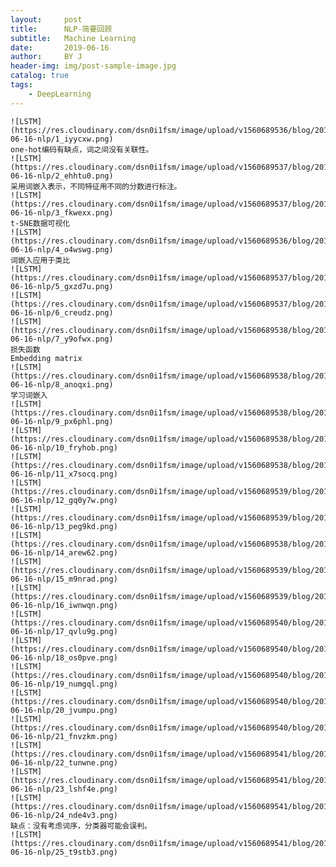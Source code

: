 ```yaml
---
layout:     post
title:      NLP-简要回顾
subtitle:   Machine Learning
date:       2019-06-16
author:     BY J
header-img: img/post-sample-image.jpg
catalog: true
tags:
    - DeepLearning
---
```

     
    ![LSTM](https://res.cloudinary.com/dsn0i1fsm/image/upload/v1560689536/blog/2019-06-16-nlp/1_iyycxw.png)
    one-hot编码有缺点，词之间没有关联性。
    ![LSTM](https://res.cloudinary.com/dsn0i1fsm/image/upload/v1560689537/blog/2019-06-16-nlp/2_ehhtu0.png) 
    采用词嵌入表示，不同特征用不同的分数进行标注。
 	![LSTM](https://res.cloudinary.com/dsn0i1fsm/image/upload/v1560689537/blog/2019-06-16-nlp/3_fkwexx.png) 
 	t-SNE数据可视化
 	![LSTM](https://res.cloudinary.com/dsn0i1fsm/image/upload/v1560689536/blog/2019-06-16-nlp/4_o4wswg.png) 
 	词嵌入应用于类比
	![LSTM](https://res.cloudinary.com/dsn0i1fsm/image/upload/v1560689537/blog/2019-06-16-nlp/5_gxzd7u.png) 
	![LSTM](https://res.cloudinary.com/dsn0i1fsm/image/upload/v1560689537/blog/2019-06-16-nlp/6_creudz.png)
	![LSTM](https://res.cloudinary.com/dsn0i1fsm/image/upload/v1560689538/blog/2019-06-16-nlp/7_y9ofwx.png)
	损失函数
	Embedding matrix
	![LSTM](https://res.cloudinary.com/dsn0i1fsm/image/upload/v1560689538/blog/2019-06-16-nlp/8_anoqxi.png)
	学习词嵌入
	![LSTM](https://res.cloudinary.com/dsn0i1fsm/image/upload/v1560689538/blog/2019-06-16-nlp/9_px6phl.png)
	![LSTM](https://res.cloudinary.com/dsn0i1fsm/image/upload/v1560689538/blog/2019-06-16-nlp/10_fryhob.png)
	![LSTM](https://res.cloudinary.com/dsn0i1fsm/image/upload/v1560689538/blog/2019-06-16-nlp/11_x7socq.png)
	![LSTM](https://res.cloudinary.com/dsn0i1fsm/image/upload/v1560689539/blog/2019-06-16-nlp/12_gq0y7w.png)
	![LSTM](https://res.cloudinary.com/dsn0i1fsm/image/upload/v1560689539/blog/2019-06-16-nlp/13_peg9kd.png)
	![LSTM](https://res.cloudinary.com/dsn0i1fsm/image/upload/v1560689538/blog/2019-06-16-nlp/14_arew62.png)
	![LSTM](https://res.cloudinary.com/dsn0i1fsm/image/upload/v1560689539/blog/2019-06-16-nlp/15_m9nrad.png)
	![LSTM](https://res.cloudinary.com/dsn0i1fsm/image/upload/v1560689539/blog/2019-06-16-nlp/16_iwnwqn.png)
	![LSTM](https://res.cloudinary.com/dsn0i1fsm/image/upload/v1560689540/blog/2019-06-16-nlp/17_qvlu9g.png)
	![LSTM](https://res.cloudinary.com/dsn0i1fsm/image/upload/v1560689540/blog/2019-06-16-nlp/18_os0pve.png)
	![LSTM](https://res.cloudinary.com/dsn0i1fsm/image/upload/v1560689540/blog/2019-06-16-nlp/19_numgql.png)
	![LSTM](https://res.cloudinary.com/dsn0i1fsm/image/upload/v1560689540/blog/2019-06-16-nlp/20_jvumpu.png)
	![LSTM](https://res.cloudinary.com/dsn0i1fsm/image/upload/v1560689540/blog/2019-06-16-nlp/21_fnvzkm.png)
	![LSTM](https://res.cloudinary.com/dsn0i1fsm/image/upload/v1560689541/blog/2019-06-16-nlp/22_tunwne.png)
	![LSTM](https://res.cloudinary.com/dsn0i1fsm/image/upload/v1560689541/blog/2019-06-16-nlp/23_lshf4e.png)
	![LSTM](https://res.cloudinary.com/dsn0i1fsm/image/upload/v1560689541/blog/2019-06-16-nlp/24_nde4v3.png)
	缺点：没有考虑词序，分类器可能会误判。
	![LSTM](https://res.cloudinary.com/dsn0i1fsm/image/upload/v1560689541/blog/2019-06-16-nlp/25_t9stb3.png)